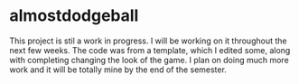 # almostdodgeball
This project is stil a work in progress.
I will be working on it throughout the next few weeks.
The code was from a template, which I edited some, along with completing changing the look of the game.
I plan on doing much more work and it will be totally mine by the end of the semester.
